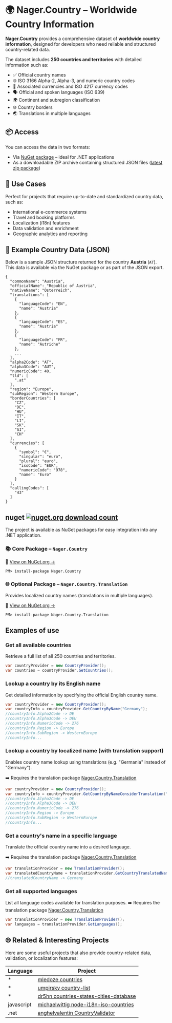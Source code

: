 # 🌍 Nager.Country – Worldwide Country Information

**Nager.Country** provides a comprehensive dataset of **worldwide country information**, designed for developers who need reliable and structured country-related data.

The dataset includes **250 countries and territories** with detailed information such as:

- ✅ Official country names  
- 🌐 ISO 3166 Alpha-2, Alpha-3, and numeric country codes  
- 💱 Associated currencies and ISO 4217 currency codes  
- 🗣️ Official and spoken languages (ISO 639)  
- 🌍 Continent and subregion classification  
- 🌐 Country borders
- 🌏 Translations in multiple languages

## 📦 Access

You can access the data in two formats:

- Via [NuGet package](https://www.nuget.org/packages/Nager.Country) – ideal for .NET applications  
- As a downloadable ZIP archive containing structured JSON files ([latest zip package](https://github.com/nager/Nager.Country/releases/latest/download/countries.zip))

## 🎯 Use Cases

Perfect for projects that require up-to-date and standardized country data, such as:

- International e-commerce systems  
- Travel and booking platforms  
- Localization (i18n) features  
- Data validation and enrichment  
- Geographic analytics and reporting

## 📄 Example Country Data (JSON)

Below is a sample JSON structure returned for the country **Austria** (`AT`).  
This data is available via the NuGet package or as part of the JSON export.

```
{
  "commonName": "Austria",
  "officialName": "Republic of Austria",
  "nativeName": "Österreich",
  "translations": [
    {
      "languageCode": "EN",
      "name": "Austria"
    },
    {
      "languageCode": "ES",
      "name": "Austria"
    },
    {
      "languageCode": "FR",
      "name": "Autriche"
    },
    ...
  ],
  "alpha2Code": "AT",
  "alpha3Code": "AUT",
  "numericCode": 40,
  "tld": [
    ".at"
  ],
  "region": "Europe",
  "subRegion": "Western Europe",
  "borderCountries": [
    "CZ",
    "DE",
    "HU",
    "IT",
    "LI",
    "SK",
    "SI",
    "CH"
  ],
  "currencies": [
    {
      "symbol": "€",
      "singular": "euro",
      "plural": "euro",
      "isoCode": "EUR",
      "numericCode": "978",
      "name": "Euro"
    }
  ],
  "callingCodes": [
    "43"
  ]
}
```

## nuget [![nuget.org download count](https://img.shields.io/nuget/dt/nager.country.svg)](https://www.nuget.org/packages/Nager.Country/)

The project is available as NuGet packages for easy integration into any .NET application.

### 📚 Core Package –  `Nager.Country`

🔗 [View on NuGet.org →](https://www.nuget.org/packages/Nager.Country)

```
PM> install-package Nager.Country
```

### 🌐 Optional Package – `Nager.Country.Translation`

Provides localized country names (translations in multiple languages).

🔗 [View on NuGet.org →](https://www.nuget.org/packages/Nager.Country.Translation)

```
PM> install-package Nager.Country.Translation
```

## Examples of use

### Get all available countries

Retrieve a full list of all 250 countries and territories.

```cs
var countryProvider = new CountryProvider();
var countries = countryProvider.GetCountries();
```

### Lookup a country by its English name

Get detailed information by specifying the official English country name.

```cs
var countryProvider = new CountryProvider();
var countryInfo = countryProvider.GetCountryByName("Germany");
//countryInfo.Alpha2Code -> DE
//countryInfo.Alpha3Code -> DEU
//countryInfo.NumericCode -> 276
//countryInfo.Region -> Europe
//countryInfo.SubRegion -> WesternEurope
//countryInfo...
```

### Lookup a country by localized name (with translation support)

Enables country name lookup using translations (e.g. "Germania" instead of "Germany").

➡️ Requires the translation package [Nager.Country.Translation](https://www.nuget.org/packages/Nager.Country.Translation)

```cs
var countryProvider = new CountryProvider();
var countryInfo = countryProvider.GetCountryByNameConsiderTranslation("Germania"); // <- Germany
//countryInfo.Alpha2Code -> DE
//countryInfo.Alpha3Code -> DEU
//countryInfo.NumericCode -> 276
//countryInfo.Region -> Europe
//countryInfo.SubRegion -> WesternEurope
//countryInfo...
```

### Get a country's name in a specific language

Translate the official country name into a desired language.

➡️ Requires the translation package [Nager.Country.Translation](https://www.nuget.org/packages/Nager.Country.Translation)

```cs
var translationProvider = new TranslationProvider();
var translatedCountryName = translationProvider.GetCountryTranslatedName(Alpha2Code.DE, LanguageCode.EN);
//translatedCountryName -> Germany
```

### Get all supported languages

List all language codes available for translation purposes.
➡️ Requires the translation package [Nager.Country.Translation](https://www.nuget.org/packages/Nager.Country.Translation)

```cs
var translationProvider = new TranslationProvider();
var languages = translationProvider.GetLanguages();
```

## 🌐 Related & Interesting Projects

Here are some useful projects that also provide country-related data, validation, or localization features:

| Language | Project | 
| ------------- | ------------- | 
| * | [mledoze countries](https://github.com/mledoze/countries) |
| * | [umpirsky country-list](https://github.com/umpirsky/country-list) |
| * | [dr5hn countries-states-cities-database](https://github.com/dr5hn/countries-states-cities-database) |
| javascript | [michaelwittig node-i18n-iso-countries](https://github.com/michaelwittig/node-i18n-iso-countries) |
| .net | [anghelvalentin CountryValidator](https://github.com/anghelvalentin/CountryValidator) |
